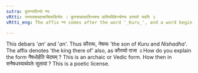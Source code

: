 ```yaml
---
sutra: कुरुनादिभ्यो ण्यः
vRtti: जनपदशब्दात्क्षत्त्रियादित्येव । कुरुशब्दान्नादिभ्यश्च प्रातिपदिकेभ्योण्यः प्रत्ययो भवति ॥
vRtti_eng: The affix ण्य comes after the word '_Kuru_', and a word beginning with न, when these words denote a country, being the name of a _Kshatriya_ tribe also.

---
```

This debars '_an_' and '_an_'. Thus कौरव्यः, नेषव्यः 'the son of _Kuru_ and _Nishadha_'. The affix denotes 'the king there of' also, as कौरव्यो राजा ॥ How do you explain the form नैषधोर्हति चेदघम् ? This is an archaic or Vedic form. How then in सनैषधस्यार्थपतेः सुतायां ? This is a poetic license.
